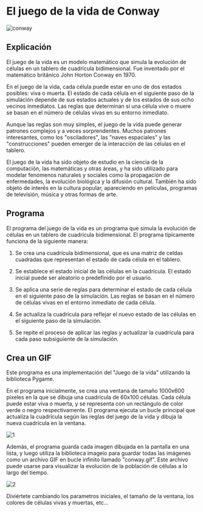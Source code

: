 # El juego de la vida de Conway

![conway](https://user-images.githubusercontent.com/122236197/236596720-3f330f76-069a-418b-8ccf-2607f564d6db.gif)

## Explicación

El juego de la vida es un modelo matemático que simula la evolución de células en un tablero de cuadrícula bidimensional.  Fue inventado por el matemático británico John Horton Conway en 1970. 

En el juego de la vida, cada célula puede estar en uno de dos estados posibles: viva o muerta. El estado de cada célula en el siguiente paso de la simulación depende de sus estados actuales y de los estados de sus ocho vecinos inmediatos. Las reglas que determinan si una célula vive o muere se basan en el número de células vivas en su entorno inmediato.

Aunque las reglas son muy simples, el juego de la vida puede generar patrones complejos y a veces sorprendentes. Muchos patrones interesantes, como los "osciladores", las "naves espaciales" y las "construcciones" pueden emerger de la interacción de las células en el tablero.

El juego de la vida ha sido objeto de estudio en la ciencia de la computación, las matemáticas y otras áreas, y ha sido utilizado para modelar fenómenos naturales y sociales como la propagación de enfermedades, la evolución biológica y la difusión cultural. También ha sido objeto de interés en la cultura popular, apareciendo en películas, programas de televisión, música y otras formas de arte.

## Programa

El programa del juego de la vida es un programa que simula la evolución de células en un tablero de cuadrícula bidimensional. El programa típicamente funciona de la siguiente manera:

1. Se crea una cuadrícula bidimensional, que es una matriz de celdas cuadradas que representan el estado de cada célula en el tablero.

2. Se establece el estado inicial de las células en la cuadrícula. El estado inicial puede ser aleatorio o predefinido por el usuario.

3. Se aplica una serie de reglas para determinar el estado de cada célula en el siguiente paso de la simulación. Las reglas se basan en el número de células vivas en el entorno inmediato de cada célula.

4. Se actualiza la cuadrícula para reflejar el nuevo estado de las células en el siguiente paso de la simulación.

5. Se repite el proceso de aplicar las reglas y actualizar la cuadrícula para cada paso subsiguiente de la simulación.

## Crea un GIF

Este programa es una implementación del "Juego de la vida" utilizando la biblioteca Pygame. 

En el programa inicialmente, se crea una ventana de tamaño 1000x600 píxeles en la que se dibuja una cuadrícula de 60x100 células. 
Cada célula puede estar viva o muerta, y se representa con un rectángulo de color verde o negro respectivamente. 
El programa ejecuta un bucle principal que actualiza la cuadrícula según las reglas del juego de la vida y dibuja la nueva cuadrícula en la ventana.

![1](https://user-images.githubusercontent.com/122236197/235392061-3c139c9b-7150-4e47-a5af-45a0e951552d.png)

Además, el programa guarda cada imagen dibujada en la pantalla en una lista, y luego utiliza la biblioteca imageio para guardar todas las imágenes como un archivo GIF en bucle infinito llamado "conway.gif". 
Este archivo puede usarse para visualizar la evolución de la población de células a lo largo del tiempo.

![2](https://user-images.githubusercontent.com/122236197/235392147-c42a95ed-a6c5-461f-9472-2e8f1bb6769e.png)

Diviértete cambiando los parametros iniciales, el tamaño de la ventana, los colores de células vivas y muertas, etc...
